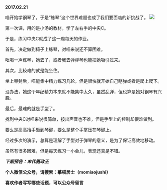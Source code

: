 
          
**2017.02.21**

喵开始学钢琴了，于是“练琴”这个世界难题也成了我们要面临的新挑战了。
![](http://wx3.sinaimg.cn/large/627d9660ly1fcxseig9e9j20yg0mzad8.jpg)


第一次课，用的是小汤的教材，学了左右手的中央C。

于是，练习中央C就成了这一周每天的作业。

首先，决定做到椅子上练琴，对喵来说还不算困难。

吆喝一声练琴，她去了，或者我去弹弹琴也能把她吸引过来。

其次，比较难的就是能坐住。

坐上琴凳后，喵能集中精力练习几轮，但是很快就开始自己瞎弹或者是爬上爬下。

没办法，她这个年纪精力本来就不能集中太久，虽然乱弹，但也算是她对钢琴有兴趣。

最后，最难的就是手型了。

找到中央C对喵来说很简单，按出声音也不难，但是手型上的控制却很难做到。

要么是高高抬手砸到琴键，要么是整个手掌压在琴键上。

经过多次的演示，总算是理解了手型对于弹琴的意义，是为了保证高效地移动。

虽然有很多困难，但是每天练习一小会儿，表现还真是不错。


***下期预告：末代摄政王***


**个人微信公众号，请搜索：摹喵居士（momiaojushi）**

**喜欢作者写写哪些话题，可以公众号留言**

        